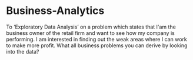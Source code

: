 # Business-Analytics
To ‘Exploratory Data Analysis’ on a problem which states that I'am  the business owner of the retail firm and want to see how my company is performing. I am interested in finding out the weak areas where I  can work to make more profit. What all business problems you can derive by looking into the data? 
